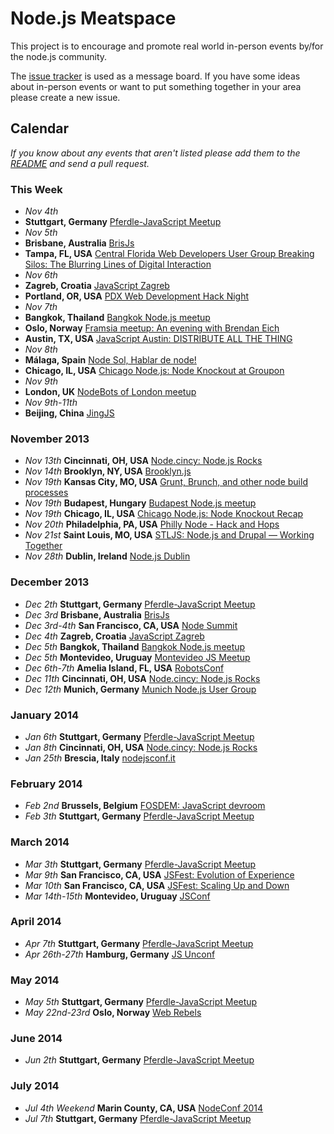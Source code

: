 Node.js Meatspace
==============

This project is to encourage and promote real world in-person events by/for the node.js community.

The [issue tracker](https://github.com/mikeal/node-meatspace/issues) is used as a message board. If you have some ideas about in-person events or want to put something together in your area please create a new issue.

## Calendar

*If you know about any events that aren't listed please add them to the [README](https://github.com/mikeal/node-meatspace/blob/gh-pages/README.md) and send a pull request.*

### This Week

* *Nov 4th*
 * **Stuttgart, Germany** [Pferdle-JavaScript Meetup](http://www.meetup.com/stuttgartjs/)
* *Nov 5th*
 * **Brisbane, Australia** [BrisJs](http://brisjs.com/)
 * **Tampa, FL, USA** [Central Florida Web Developers User Group Breaking Silos: The Blurring Lines of Digital Interaction](http://www.meetup.com/florida-web-developers/events/144990452/)
* *Nov 6th*
 * **Zagreb, Croatia** [JavaScript Zagreb](http://www.meetup.com/JavaScript-Zagreb/events/140520522/)
 * **Portland, OR, USA** [PDX Web Development Hack Night](http://www.meetup.com/PDX-Web-Development/events/146482512/)
* *Nov 7th*
 * **Bangkok, Thailand** [Bangkok Node.js meetup](http://www.meetup.com/Bangkok-Node-js/)
 * **Oslo, Norway** [Framsia meetup: An evening with Brendan Eich](http://www.meetup.com/framsia/events/147208922/)
 * **Austin, TX, USA** [JavaScript Austin: DISTRIBUTE ALL THE THING](http://www.meetup.com/javascript-austin/events/149210932/)
* *Nov 8th*
 * **Málaga, Spain** [Node Sol, Hablar de node!](http://www.meetup.com/Node-Sol/events/143592222/)
 * **Chicago, IL, USA** [Chicago Node.js: Node Knockout at Groupon](http://www.meetup.com/Chicago-Nodejs/events/149178302/)
* *Nov 9th*
 * **London, UK** [NodeBots of London meetup](http://www.meetup.com/NodeBots-of-London/events/146831462)
* *Nov 9th-11th*
 * **Beijing, China** [JingJS](http://jingjs.org/)

### November 2013

* *Nov 13th* **Cincinnati, OH, USA** [Node.cincy: Node.js Rocks](http://www.meetup.com/Node-cincy/events/qcnhgdyrpbrb/)
* *Nov 14th* **Brooklyn, NY, USA** [Brooklyn.js](http://brooklynjs.com/)
* *Nov 19th* **Kansas City, MO, USA** [Grunt, Brunch, and other node build processes](http://www.meetup.com/nodekc/events/145848952/)
* *Nov 19th* **Budapest, Hungary** [Budapest Node.js meetup](http://www.meetup.com/nodejsbp/events/145101952/)
* *Nov 19th* **Chicago, IL, USA** [Chicago Node.js: Node Knockout Recap](http://www.meetup.com/Chicago-Nodejs/events/138383212/)
* *Nov 20th* **Philadelphia, PA, USA** [Philly Node - Hack and Hops](http://nodephilly.ticketleap.com/hackandhops/)
* *Nov 21st* **Saint Louis, MO, USA** [STLJS: Node.js and Drupal — Working Together](http://www.meetup.com/STL-JS-meetup/events/123511772/)
* *Nov 28th* **Dublin, Ireland** [Node.js Dublin](http://www.nodejsdublin.com/)

### December 2013

* *Dec 2th* **Stuttgart, Germany** [Pferdle-JavaScript Meetup](http://www.meetup.com/stuttgartjs/)
* *Dec 3rd* **Brisbane, Australia** [BrisJs](http://brisjs.com/)
* *Dec 3rd-4th* **San Francisco, CA, USA** [Node Summit](http://nodesummit.com/)
* *Dec 4th* **Zagreb, Croatia** [JavaScript Zagreb](http://www.meetup.com/JavaScript-Zagreb/events/140521202/)
* *Dec 5th* **Bangkok, Thailand** [Bangkok Node.js meetup](http://www.meetup.com/Bangkok-Node-js/)
* *Dec 5th* **Montevideo, Uruguay** [Montevideo JS Meetup](http://www.meetup.com/mvd-js/events/143854482/)
* *Dec 6th-7th* **Amelia Island, FL, USA** [RobotsConf](http://robotsconf.com/)
* *Dec 11th* **Cincinnati, OH, USA** [Node.cincy: Node.js Rocks](http://www.meetup.com/Node-cincy/events/qcnhgdyrqbpb/)
* *Dec 12th* **Munich, Germany** [Munich Node.js User Group](http://www.mnug.de/)

### January 2014
* *Jan 6th* **Stuttgart, Germany** [Pferdle-JavaScript Meetup](http://www.meetup.com/stuttgartjs/)
* *Jan 8th* **Cincinnati, OH, USA** [Node.cincy: Node.js Rocks](http://www.meetup.com/Node-cincy/events/qcnhgdyscblb/)
* *Jan 25th* **Brescia, Italy** [nodejsconf.it](http://nodejsconf.it)

### February 2014
* *Feb 2nd* **Brussels, Belgium** [FOSDEM: JavaScript devroom](http://fosdem14-js-devroom.github.io/)
* *Feb 3th* **Stuttgart, Germany** [Pferdle-JavaScript Meetup](http://www.meetup.com/stuttgartjs/)

### March 2014
* *Mar 3th* **Stuttgart, Germany** [Pferdle-JavaScript Meetup](http://www.meetup.com/stuttgartjs/)
* *Mar 9th* **San Francisco, CA, USA** [JSFest: Evolution of Experience](http://jsfest.com/)
* *Mar 10th* **San Francisco, CA, USA** [JSFest: Scaling Up and Down](http://jsfest.com/)
* *Mar 14th-15th* **Montevideo, Uruguay** [JSConf](http://jsconf.uy)

### April 2014
* *Apr 7th* **Stuttgart, Germany** [Pferdle-JavaScript Meetup](http://www.meetup.com/stuttgartjs/)
* *Apr 26th-27th* **Hamburg, Germany** [JS Unconf](http://2014.jsunconf.eu)

### May 2014
* *May 5th* **Stuttgart, Germany** [Pferdle-JavaScript Meetup](http://www.meetup.com/stuttgartjs/)
* *May 22nd-23rd* **Oslo, Norway** [Web Rebels](http://webrebels.org/)

### June 2014
* *Jun 2th* **Stuttgart, Germany** [Pferdle-JavaScript Meetup](http://www.meetup.com/stuttgartjs/)

### July 2014
* *Jul 4th Weekend* **Marin County, CA, USA** [NodeConf 2014](http://www.nodeconf.com)
* *Jul 7th* **Stuttgart, Germany** [Pferdle-JavaScript Meetup](http://www.meetup.com/stuttgartjs/)
